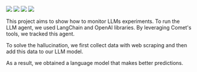 [![](https://img.shields.io/badge/Python-blue?style=plastic&logo=python&logoColor=white)]()
[![](https://img.shields.io/badge/OpenAI-0002A1?style=plastic&logo=openai&logoColor=white)]()
[![](https://img.shields.io/badge/Comet-D71313?style=plastic&logo=cometml&logoColor=white)]()
[![](https://img.shields.io/badge/LangChain-E14D2A?style=plastic&logo=langchain&logoColor=white)]()

This project aims to show how to monitor LLMs experiments. To run the LLM agent, we used LangChain and OpenAI libraries. By leveraging Comet's tools, we tracked this agent. 

To solve the hallucination, we first collect data with web scraping and then add this data to our LLM model. 

As a result, we obtained a language model that makes better predictions. 






